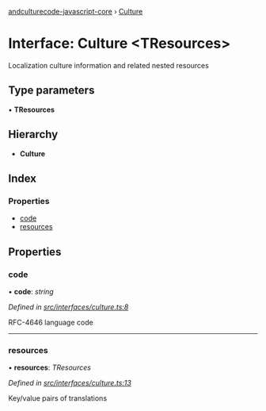 [andculturecode-javascript-core](../README.md) › [Culture](culture.md)

# Interface: Culture <**TResources**>

Localization culture information and related nested resources

## Type parameters

▪ **TResources**

## Hierarchy

* **Culture**

## Index

### Properties

* [code](culture.md#code)
* [resources](culture.md#resources)

## Properties

###  code

• **code**: *string*

*Defined in [src/interfaces/culture.ts:8](https://github.com/AndcultureCode/AndcultureCode.JavaScript.Core/blob/9ff85e0/src/interfaces/culture.ts#L8)*

RFC-4646 language code

___

###  resources

• **resources**: *TResources*

*Defined in [src/interfaces/culture.ts:13](https://github.com/AndcultureCode/AndcultureCode.JavaScript.Core/blob/9ff85e0/src/interfaces/culture.ts#L13)*

Key/value pairs of translations
